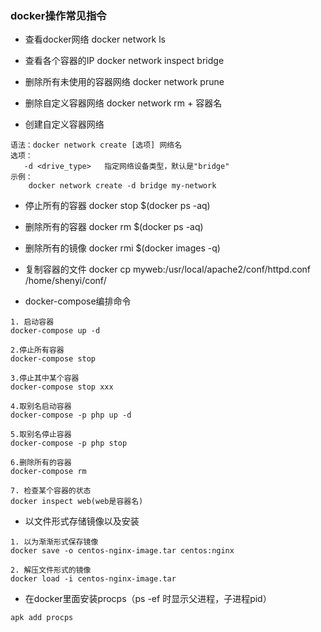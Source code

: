 ### docker操作常见指令

* 查看docker网络
docker network ls

* 查看各个容器的IP
docker network inspect bridge

* 删除所有未使用的容器网络
docker network prune

* 删除自定义容器网络
docker network rm + 容器名

* 创建自定义容器网络
```
语法：docker network create [选项] 网络名
选项：
   -d <drive_type>   指定网络设备类型，默认是"bridge"
示例：
	docker network create -d bridge my-network
```
* 停止所有的容器
docker stop $(docker ps -aq)

* 删除所有的容器
docker rm $(docker ps -aq)

* 删除所有的镜像
docker rmi $(docker images -q)

* 复制容器的文件
docker cp myweb:/usr/local/apache2/conf/httpd.conf /home/shenyi/conf/

* docker-compose编排命令
```
1. 启动容器
docker-compose up -d

2.停止所有容器
docker-compose stop

3.停止其中某个容器
docker-compose stop xxx

4.取别名启动容器
docker-compose -p php up -d

5.取别名停止容器
docker-compose -p php stop

6.删除所有的容器
docker-compose rm

7. 检查某个容器的状态
docker inspect web(web是容器名)
```
* 以文件形式存储镜像以及安装
```
1. 以为渐渐形式保存镜像
docker save -o centos-nginx-image.tar centos:nginx

2. 解压文件形式的镜像
docker load -i centos-nginx-image.tar
```
* 在docker里面安装procps（ps -ef 时显示父进程，子进程pid）
```
apk add procps
```
